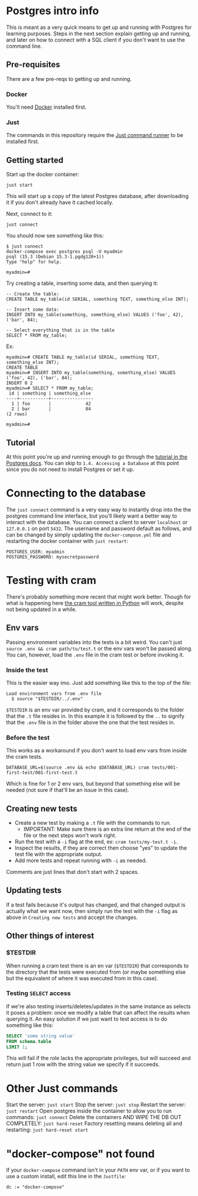 # Postgres intro info

This is meant as a very quick means to get up and running with Postgres for learning purposes. Steps in the next section explain getting up and running, and later on how to connect with a SQL client if you don't want to use the command line.

## Pre-requisites

There are a few pre-reqs to getting up and running.

### Docker

You'll need [Docker](https://www.docker.com/) installed first.

### Just

The commands in this repository require the [Just command runner](https://github.com/casey/just) to be installed first.

## Getting started

Start up the docker container:

```
just start
```

This will start up a copy of the latest Postgres database, after downloading it if you don't already have it cached locally.

Next, connect to it:

```
just connect
```

You should now see something like this:

```
$ just connect
docker-compose exec postgres psql -U myadmin
psql (15.3 (Debian 15.3-1.pgdg120+1))
Type "help" for help.

myadmin=#
```

Try creating a table, inserting some data, and then querying it:

```
-- Create the table:
CREATE TABLE my_table(id SERIAL, something TEXT, something_else INT);

-- Insert some data:
INSERT INTO my_table(something, something_else) VALUES ('foo', 42), ('bar', 84);

-- Select everything that is in the table
SELECT * FROM my_table;
```

Ex:

```
myadmin=# CREATE TABLE my_table(id SERIAL, something TEXT, something_else INT);
CREATE TABLE
myadmin=# INSERT INTO my_table(something, something_else) VALUES ('foo', 42), ('bar', 84);
INSERT 0 2
myadmin=# SELECT * FROM my_table;
 id | something | something_else
----+-----------+----------------
  1 | foo       |             42
  2 | bar       |             84
(2 rows)

myadmin=#
```

## Tutorial

At this point you're up and running enough to go through the [tutorial in the Postgres docs](https://www.postgresql.org/docs/current/tutorial.html). You can skip to `1.4. Accessing a Database` at this point since you do not need to install Postgres or set it up.

# Connecting to the database

The `just connect` command is a very easy way to instantly drop into the the postgres command line interface, but you'll likely want a better way to interact with the database. You can connect a client to server `localhost` or `127.0.0.1` on port `5432`. The username and password default as follows, and can be changed by simply updating the `docker-compose.yml` file and restarting the docker container with `just restart`:

```
POSTGRES_USER: myadmin
POSTGRES_PASSWORD: mysecretpassword
```

# Testing with cram

There's probably something more recent that might work better. Though for what is happening here [the cram tool written in Python](https://pypi.org/project/cram/) will work, despite not being updated in a while.

## Env vars

Passing environment variables into the tests is a bit weird. You can't just `source .env && cram path/to/test.t` or the env vars won't be passed along. You can, however, load the `.env` file in the cram test or before invoking it.

### Inside the test

This is the easier way imo. Just add something like this to the top of the file:

```
Load environment vars from .env file
  $ source "$TESTDIR/../.env"
```

`$TESTDIR` is an env var provided by cram, and it corresponds to the folder that the `.t` file resides in. In this example it is followed by the `..` to signify that the `.env` file is in the folder above the one that the test resides in.

### Before the test

This works as a workaround if you don't want to load env vars from inside the cram tests.

```
DATABASE_URL=$(source .env && echo $DATABASE_URL) cram tests/001-first-test/001-first-test.t
```

Which is fine for 1 or 2 env vars, but beyond that something else will be needed (not sure if that'll be an issue in this case).

## Creating new tests

- Create a new test by making a `.t` file with the commands to run.
  - IMPORTANT: Make sure there is an extra line return at the end of the file or the next steps won't work right.
- Run the test with a `-i` flag at the end, ex: `cram tests/my-test.t -i`.
- Inspect the results, if they are correct then choose "yes" to update the test file with the appropriate output.
- Add more tests and repeat running with `-i` as needed.

Comments are just lines that don't start with 2 spaces.

## Updating tests

If a test fails because it's output has changed, and that changed output is actually what we want now, then simply run the test with the `-i` flag as above in `Creating new tests` and accept the changes.

## Other things of interest

### $TESTDIR

When running a cram test there is an en var (`$TESTDIR`) that corresponds to the directory that the tests were executed from (or maybe something else but the equivalent of where it was executed from in this case).

### Testing `SELECT` access

If we're also testing inserts/deletes/updates in the same instance as selects it poses a problem: once we modify a table that can affect the results when querying it. An easy solution if we just want to test access is to do something like this:

```sql
SELECT 'some string value'
FROM schema.table
LIMIT 1;
```

This will fail if the role lacks the appropriate privileges, but will succeed and return just 1 row with the string value we specify if it succeeds.

# Other Just commands

Start the server: `just start`
Stop the server: `just stop`
Restart the server: `just restart`
Open postgres inside the container to allow you to run commands: `just connect`
Delete the containers AND WIPE THE DB OUT COMPLETELY: `just hard-reset`
Factory resetting means deleting all and restarting: `just hard-reset start`

# "docker-compose" not found

If your `docker-compose` command isn't in your `PATH` env var, or if you want to use a custom install, edit this line in the `Justfile`:

```
dc := "docker-compose"
```
